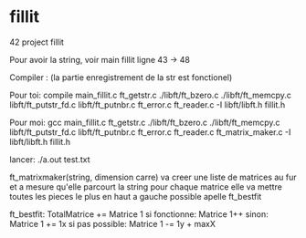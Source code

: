 # fillit
42 project fillit

Pour avoir la string, voir main fillit ligne 43 -> 48


Compiler : (la partie enregistrement de la str est fonctionel)

Pour toi:
compile main_fillit.c ft_getstr.c ./libft/ft_bzero.c ./libft/ft_memcpy.c libft/ft_putstr_fd.c libft/ft_putnbr.c ft_error.c ft_reader.c -I libft/libft.h fillit.h

Pour moi:
gcc main_fillit.c ft_getstr.c ./libft/ft_bzero.c ./libft/ft_memcpy.c libft/ft_putstr_fd.c libft/ft_putnbr.c ft_error.c ft_reader.c ft_matrix_maker.c -I libft/libft.h fillit.h

lancer:
./a.out test.txt

ft_matrixmaker(string, dimension carre)
va creer une liste de matrices au fur et a mesure qu'elle parcourt la string
pour chaque matrice elle va mettre toutes les pieces le plus en haut a gauche possible
apelle ft_bestfit

ft_bestfit:
TotalMatrice += Matrice 1
	si fonctionne: Matrice 1++
	sinon: Matrice 1 += 1x
		si pas possible:
			Matrice 1 -= 1y + maxX
